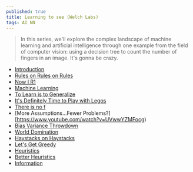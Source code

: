 ```yaml
---
published: true
title: Learning to see (Welch Labs)
tags: AI NN
---
```

> In this series, we'll explore the complex landscape of machine learning and artificial intelligence through one example from the field of computer vision: using a decision tree to count the number of fingers in an image. It's gonna be crazy. 

- [Introduction](https://www.youtube.com/watch?v=i8D90DkCLhI)
- [Rules on Rules on Rules](https://www.youtube.com/watch?v=2ZhQkD1QKFw)
- [Now I R1](https://www.youtube.com/watch?v=0cRXaORbIFA)
- [Machine Learning](https://www.youtube.com/watch?v=sarVw-iVWgc)
- [To Learn is to Generalize](https://www.youtube.com/watch?v=efR8ybG7Ihs)
- [It's Definitely Time to Play with Legos](https://www.youtube.com/watch?v=GufQYkMkdpw)
- [There is no f](https://www.youtube.com/watch?v=klWUOO4sHaA)
- [More Assumptions...Fewer Problems?][https://www.youtube.com/watch?v=UVwwYZMFocg)
- [Bias Variance Throwdown](https://www.youtube.com/watch?v=yLwZEuybaqE)
- [World Domination](https://www.youtube.com/watch?v=6cvPj9dmYTo)
- [Haystacks on Haystacks](https://www.youtube.com/watch?v=biy2yU3Auc4)
- [Let's Get Greedy](https://www.youtube.com/watch?v=Kg8W_q8pHik)
- [Heuristics](https://www.youtube.com/watch?v=g_sA8hYU3b8)
- [Better Heuristics](https://www.youtube.com/watch?v=tPHImr2sFBM)
- [Information](https://www.youtube.com/watch?v=FMCY3SXTELE)

